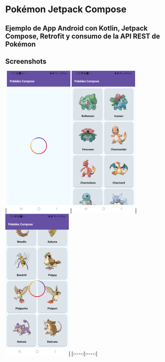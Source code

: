 # Pokémon Jetpack Compose
## Ejemplo de App Android con Kotlin, Jetpack Compose, Retrofit y consumo de la API REST de Pokémon

## Screenshots

|<img src="screenshots/screen1.jpg" width=200/>|<img src="screenshots/screen2.jpg" width=200/>|<img src="screenshots/screen3.jpg" width=200/>|
|:----:|:----:|
